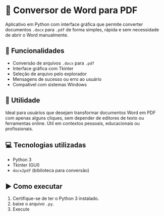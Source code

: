 # 📄 Conversor de Word para PDF

Aplicativo em Python com interface gráfica que permite converter documentos `.docx` para `.pdf` de forma simples, rápida e sem necessidade de abrir o Word manualmente.

## 🧩 Funcionalidades

- Conversão de arquivos `.docx` para `.pdf`
- Interface gráfica com Tkinter
- Seleção de arquivo pelo explorador
- Mensagens de sucesso ou erro ao usuário
- Compatível com sistemas Windows

## 🎯 Utilidade

Ideal para usuários que desejam transformar documentos Word em PDF com apenas alguns cliques, sem depender de editores de texto ou ferramentas online. Útil em contextos pessoais, educacionais ou profissionais.

## 💻 Tecnologias utilizadas

- Python 3
- Tkinter (GUI)
- `docx2pdf` (biblioteca para conversão)

## ▶️ Como executar

1. Certifique-se de ter o Python 3 instalado.
2. baixe o arquivo `.py`.
3. Execute
